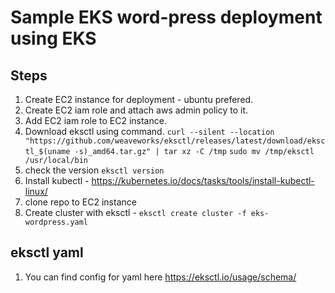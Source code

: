 # Sample EKS word-press deployment using EKS

## Steps 
1. Create EC2 instance for deployment - ubuntu prefered.
2. Create EC2 iam role and attach aws admin policy to it.
3. Add EC2 iam role to EC2 instance.
2. Download eksctl using command.
    `curl --silent --location "https://github.com/weaveworks/eksctl/releases/latest/download/eksctl_$(uname -s)_amd64.tar.gz" | tar xz -C /tmp`
    `sudo mv /tmp/eksctl /usr/local/bin`
3. check the version
    `eksctl version`
4. Install kubectl - https://kubernetes.io/docs/tasks/tools/install-kubectl-linux/
5. clone repo to EC2 instance
6. Create cluster with eksctl - `eksctl create cluster -f eks-wordpress.yaml`

## eksctl yaml
1. You can find config for yaml here https://eksctl.io/usage/schema/

